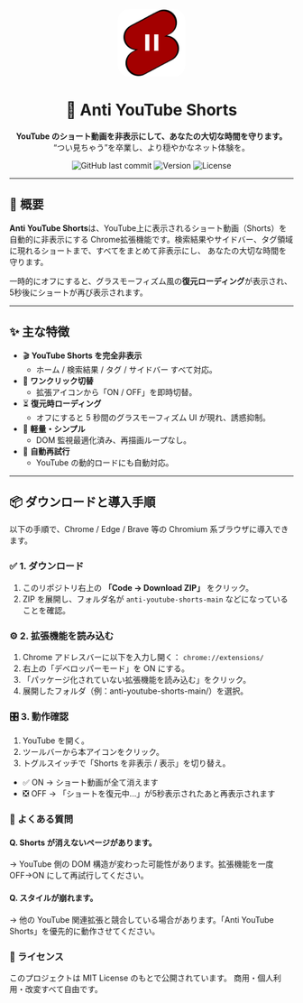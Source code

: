 <div align="center">

<img src="assets/icons/icon128.png" alt="Anti YouTube Shorts Logo" width="120" style="border-radius:20px;"><br>

# 🚫 Anti YouTube Shorts

**YouTube のショート動画を非表示にして、あなたの大切な時間を守ります。**  
“つい見ちゃう”を卒業し、より穏やかなネット体験を。

![GitHub last commit](https://img.shields.io/github/last-commit/C-Tutu/anti-youtube-shorts?color=brightgreen)
![Version](https://img.shields.io/badge/version-2.1.0-blue)
![License](https://img.shields.io/badge/license-MIT-lightgrey)

</div>

---

## 🧩 概要

**Anti YouTube Shorts**は、YouTube上に表示されるショート動画（Shorts）を自動的に非表示にする
Chrome拡張機能です。検索結果やサイドバー、タグ領域に現れるショートまで、すべてをまとめて非表示にし、
あなたの大切な時間を守ります。

一時的にオフにすると、グラスモーフィズム風の**復元ローディング**が表示され、
5秒後にショートが再び表示されます。

---

## ✨ 主な特徴

-   🎬 **YouTube Shorts を完全非表示**
    -   ホーム / 検索結果 / タグ / サイドバー すべて対応。
-   🔄 **ワンクリック切替**
    -   拡張アイコンから「ON / OFF」を即時切替。
-   ⏳ **復元時ローディング**
    -   オフにすると 5 秒間のグラスモーフィズム UI が現れ、誘惑抑制。
-   🌙 **軽量・シンプル**
    -   DOM 監視最適化済み、再描画ループなし。
-   🧠 **自動再試行**
    -   YouTube の動的ロードにも自動対応。

---

## 📦 ダウンロードと導入手順

以下の手順で、Chrome / Edge / Brave 等の Chromium 系ブラウザに導入できます。

### ✅ 1. ダウンロード

1. このリポジトリ右上の **「Code → Download ZIP」** をクリック。
2. ZIP を展開し、フォルダ名が `anti-youtube-shorts-main` などになっていることを確認。

### ⚙️ 2. 拡張機能を読み込む

1. Chrome アドレスバーに以下を入力し開く：
```chrome://extensions/```
2. 右上の「デベロッパーモード」を ON にする。
3. 「パッケージ化されていない拡張機能を読み込む」をクリック。
4. 展開したフォルダ（例：anti-youtube-shorts-main/）を選択。

### 🎛️ 3. 動作確認

1. YouTube を開く。
2. ツールバーから本アイコンをクリック。
3. トグルスイッチで「Shorts を非表示 / 表示」を切り替え。
- ✅ ON → ショート動画が全て消えます
- ❎ OFF → 「ショートを復元中...」が5秒表示されたあと再表示されます

### 💬 よくある質問

#### Q. Shorts が消えないページがあります。
→ YouTube 側の DOM 構造が変わった可能性があります。拡張機能を一度 OFF→ON にして再試行してください。

#### Q. スタイルが崩れます。
→ 他の YouTube 関連拡張と競合している場合があります。「Anti YouTube Shorts」を優先的に動作させてください。

### 📜 ライセンス
このプロジェクトは MIT License
 のもとで公開されています。
商用・個人利用・改変すべて自由です。
